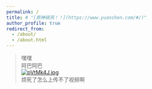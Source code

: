 ```yaml
---
permalink: /
title: # "[原神骑洞！！](https://www.yuanshen.com/#/)"
author_profile: true
redirect_from: 
  - /about/
  - /about.html
---
```

>嘿嘿   
>阿巴阿巴   
[![pVtMk4J.jpg](https://s21.ax1x.com/2025/07/30/pVtMk4J.jpg)](https://imgse.com/i/pVtMk4J)    
>烦死了怎么上传不了视频啊
